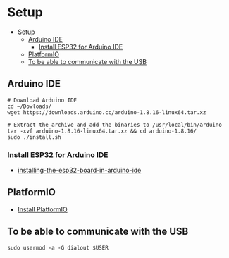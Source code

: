# Setup
- [Setup](#setup)
  - [Arduino IDE](#arduino-ide)
    - [Install ESP32 for Arduino IDE](#install-esp32-for-arduino-ide)
  - [PlatformIO](#platformio)
  - [To be able to communicate with the USB](#to-be-able-to-communicate-with-the-usb)
## Arduino IDE

```shell
# Download Arduino IDE
cd ~/Dowloads/
wget https://downloads.arduino.cc/arduino-1.8.16-linux64.tar.xz

# Extract the archive and add the binaries to /usr/local/bin/arduino
tar -xvf arduino-1.8.16-linux64.tar.xz && cd arduino-1.8.16/
sudo ./install.sh
```

### Install ESP32 for Arduino IDE

- [installing-the-esp32-board-in-arduino-ide](https://randomnerdtutorials.com/installing-the-esp32-board-in-arduino-ide-windows-instructions/)

## PlatformIO

- [Install PlatformIO](https://platformio.org/install/ide?install=vscode)

## To be able to communicate with the USB

```shell
sudo usermod -a -G dialout $USER
```